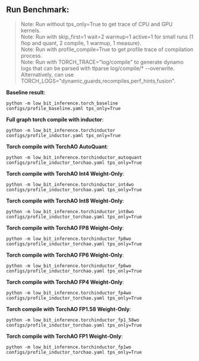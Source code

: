 ## Run Benchmark:
> Note: Run without tps_only=True to get trace of CPU and GPU kernels.      
> Note: Run with skip_first=1 wait=2 warmup=1 active=1 for small runs (1 flop and quant, 2 compile, 1 warmup, 1 measure).      
> Note: Run with profile_compile=True to get profile trace of compilation process.      
> Note: Run with TORCH_TRACE="log/compile" to generate dynamo logs that can be parsed with tlparse log/compile/* --overwrite. Alternatively, can use TORCH_LOGS="dynamic,guards,recompiles,perf_hints,fusion".      

**Baseline result**: 
```
python -m low_bit_inference.torch_baseline configs/profile_baseline.yaml tps_only=True
```

**Full graph torch compile with inductor**: 
```
python -m low_bit_inference.torchinductor configs/profile_inductor.yaml tps_only=True
```

**Torch compile with TorchAO AutoQuant**: 
```
python -m low_bit_inference.torchinductor_autoquant configs/profile_inductor_torchao.yaml tps_only=True
```

**Torch compile with TorchAO Int4 Weight-Only**: 
```
python -m low_bit_inference.torchinductor_int4wo configs/profile_inductor_torchao.yaml tps_only=True
```

**Torch compile with TorchAO Int8 Weight-Only**: 
```
python -m low_bit_inference.torchinductor_int8wo configs/profile_inductor_torchao.yaml tps_only=True
```

**Torch compile with TorchAO FP8 Weight-Only**: 
```
python -m low_bit_inference.torchinductor_fp8wo configs/profile_inductor_torchao.yaml tps_only=True
```

**Torch compile with TorchAO FP6 Weight-Only**: 
```
python -m low_bit_inference.torchinductor_fp6wo configs/profile_inductor_torchao.yaml tps_only=True
```

**Torch compile with TorchAO FP4 Weight-Only**: 
```
python -m low_bit_inference.torchinductor_fp4wo configs/profile_inductor_torchao.yaml tps_only=True
```

**Torch compile with TorchAO FP1.58 Weight-Only**: 
```
python -m low_bit_inference.torchinductor_fp1_58wo configs/profile_inductor_torchao.yaml tps_only=True
```

**Torch compile with TorchAO FP1 Weight-Only**: 
```
python -m low_bit_inference.torchinductor_fp1wo configs/profile_inductor_torchao.yaml tps_only=True
```
